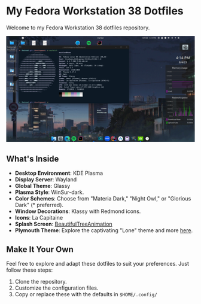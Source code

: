 # My Fedora Workstation 38 Dotfiles

Welcome to my Fedora Workstation 38 dotfiles repository.

![Current Desktop](https://raw.githubusercontent.com/martian0x80/dotfiles/master/Pictures/Screenshot_20230804_161433-1.png "Take a peek")

## What's Inside

- **Desktop Environment**: KDE Plasma
- **Display Server**: Wayland
- **Global Theme**: Glassy
- **Plasma Style**: WinSur-dark.
- **Color Schemes**: Choose from "Materia Dark," "Night Owl," or "Glorious Dark" (\* preferred).
- **Window Decorations**: Klassy with Redmond icons.
- **Icons**: La Capitaine
- **Splash Screen**: [BeautifulTreeAnimation](https://store.kde.org/p/1433200)
- **Plymouth Theme**: Explore the captivating "Lone" theme and more [here](https://github.com/adi1090x/plymouth-themes).

## Make It Your Own

Feel free to explore and adapt these dotfiles to suit your preferences. Just follow these steps:

1. Clone the repository.
2. Customize the configuration files.
3. Copy or replace these with the defaults in ```$HOME/.config/```
